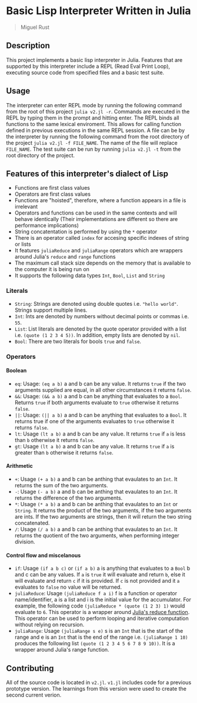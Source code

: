# Basic Lisp Interpreter Written in Julia

> Miguel Rust

## Description

This project implements a basic lisp interpreter in Julia. Features that are supported by this interpreter include a REPL (Read Eval Print Loop), executing source code from specified files and a basic test suite.

## Usage

The interpreter can enter REPL mode by running the following command from the root of this project `julia v2.jl -r`. Commands are executed in the REPL by typing them in the prompt and hitting enter. The REPL binds all functions to the same lexical enviroment. This allows for calling function defined in previous executions in the same REPL session. A file can be by the interpreter by running the following command from the root directory of the project `julia v2.jl -f FILE_NAME`. The name of the file will replace `FILE_NAME`. The test suite can be run by running `julia v2.jl -t` from the root directory of the project.

## Features of this interpreter's dialect of Lisp

* Functions are first class values
* Operators are first class values
* Functions are "hoisted", therefore, where a function appears in a file is irrelevant
* Operators and functions can be used in the same contexts and will behave identically (Their implementations are different so there are performance implications)
* String concatentation is performed by using the `*` operator
* There is an operator called `index` for accesing specific indexes of string or lists
* It features `juliaReduce` and `juliaRange` operators which are wrappers around Julia's `reduce` and `range` functions
* The maximum call stack size depends on the memory that is available to the computer it is being run on
* It supports the following data types `Int`, `Bool`, `List` and `String`

### Literals

* `String`: Strings are denoted using double quotes i.e. `"hello world"`. Strings support multiple lines.
* `Int`: Ints are denoted by numbers without decimal points or commas i.e. `55`.
* `List`: List literals are denoted by the quote operator provided with a list i.e. `(quote (1 2 3 4 5))`. In addition, empty lists are denoted by `nil`.
* `Bool`: There are two literals for bools `true` and `false`.

### Operators

#### Boolean

* `eq`: Usage: `(eq a b)` a and b can be any value. It returns `true` if the two arguments supplied are equal, in all other circumstances it returns `false`.
* `&&`: Usage: `(&& a b)` a and b can be anything that evaluates to a `Bool`. Returns `true` if both arguments evaluate to `true` otherwise it returns `false`.
* `||`: Usage: `(|| a b)` a and b can be anything that evaluates to a `Bool`. It returns true if one of the arguments evaluates to `true` otherwise it returns `false`.
* `lt`: Usage `(lt a b)` a and b can be any value. It returns `true` if `a` is less than `b` otherwise it returns `false`.
* `gt`: Usage `(lt a b)` a and b can be any value. It returns `true` if `a` is greater than `b` otherwise it returns `false`.

#### Arithmetic

* `+`: Usage `(+ a b)` a and b can be anthing that evaulates to an `Int`. It returns the sum of the two arguments.
* `-`: Usage `(- a b)` a and b can be anthing that evaulates to an `Int`. It returns the difference of the two arguments.
* `*`: Usage `(* a b)` a and b can be anthing that evaulates to an `Int` or `String`. It returns the product of the two arguments, if the two arguments are ints. If the two arguments are strings, then it will return the two string concatenated.
* `/`: Usage `(/ a b)` a and b can be anthing that evaulates to an `Int`. It returns the quotient of the two arguments, when performing integer division.

#### Control flow and miscelanous

* `if`: Usage `(if a b c)` or `(if a b)` a is anything that evaluates to a `Bool` b and c can be any values. If `a` is `true` it will evaluate and return `b`, else it will evaluate and return `c` if it is provided. If `c` is not provided and it `a` evaluates to `false` no value will be returned.
* `juliaReduce`: Usage `(juliaReduce f a i)` f is a function or operator name/identifier, a is a list and i is the initial value for the accumulator. For example, the following code `(juliaReduce * (quote (1 2 3) 1)` would evaluate to `6`. This operator is a wrapper around [Julia's reduce function](https://docs.julialang.org/en/v1/base/collections/#Base.reduce-Tuple{Any,%20Any}). This operator can be used to perform looping and iterative computation without relying on recursion.
* `juliaRange`: Usage `(juliaRange s e)` s is an `Int` that is the start of the range and e is an `Int` that is the end of the range i.e. `(juliaRange 1 10)` produces the following list `(quote (1 2 3 4 5 6 7 8 9 10))`. It is a wrapper around Julia's range function.

## Contributing

All of the source code is located in `v2.jl`. `v1.jl` includes code for a previous prototype version. The learnings from this version were used to create the second current verion.
